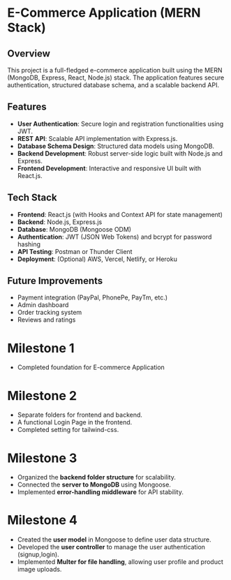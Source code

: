 # E-Commerce Application (MERN Stack)

## Overview
This project is a full-fledged e-commerce application built using the MERN (MongoDB, Express, React, Node.js) stack. The application features secure authentication, structured database schema, and a scalable backend API.

## Features
- **User Authentication**: Secure login and registration functionalities using JWT.
- **REST API**: Scalable API implementation with Express.js.
- **Database Schema Design**: Structured data models using MongoDB.
- **Backend Development**: Robust server-side logic built with Node.js and Express.
- **Frontend Development**: Interactive and responsive UI built with React.js.

## Tech Stack
- **Frontend**: React.js (with Hooks and Context API for state management)
- **Backend**: Node.js, Express.js
- **Database**: MongoDB (Mongoose ODM)
- **Authentication**: JWT (JSON Web Tokens) and bcrypt for password hashing
- **API Testing**: Postman or Thunder Client
- **Deployment**: (Optional) AWS, Vercel, Netlify, or Heroku

## Future Improvements
- Payment integration (PayPal, PhonePe, PayTm, etc.)
- Admin dashboard
- Order tracking system
- Reviews and ratings

# Milestone 1

* Completed foundation for E-commerce Application

# Milestone 2

* Separate folders for frontend and backend.
* A functional Login Page in the frontend.
* Completed setting for tailwind-css.

# Milestone 3

* Organized the **backend folder structure** for scalability.
* Connected the **server to MongoDB** using Mongoose.
* Implemented **error-handling middleware** for API stability.

# Milestone 4

* Created the **user model** in Mongoose to define user data structure.
* Developed the **user controller** to manage the user authentication (signup,login).
* Implemented **Multer for file handling**, allowing user profile and product image uploads.